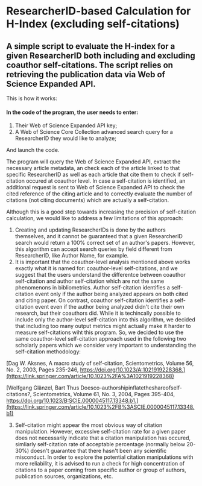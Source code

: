 # ResearcherID-based Calculation for H-Index (excluding self-citations)

## A simple script to evaluate the H-index for a given ResearcherID both including and excluding coauthor self-citations. The script relies on retrieving the publication data via Web of Science Expanded API.


This is how it works:

#### In the code of the program, the user needs to enter:
1. Their Web of Science Expanded API key;
2. A Web of Science Core Collection advanced search query for a ResearcherID they would like to analyze;

And launch the code.

The program will query the Web of Science Expanded API, extract the necessary article metadata, an check each of the article linked to that specific ResearcherID as well as each article that cite them to check if self-citation occured at coauthor level. In case a self-citation is identified, an additional request is sent to Web of Science Expanded API to check the cited reference of the citing article and to correctly evaluate the number of citations (not citing documents) which are actually a self-citation.

Although this is a good step towards increasing the precision of self-citation calculation, we would like to address a few limitations of this approach:

1. Creating and updating ResearcherIDs is done by the authors themselves, and it cannot be guaranteed that a given ResearcherID search would return a 100% correct set of an author's papers. However, this algorithm can accept search queries by field different from ResearcherID, like Author Name, for example.
2. It is important that the coauthor-level analysis mentioned above works exactly what it is named for: coauthor-level self-citations, and we suggest that the users understand the differentce between coauthor self-citation and author self-citation which are not the same phenomenons in bibliometrics. Author self-citation identifies a self-citation event only if the author being analyzed appears on both cited and citing paper. On contrast, coauthor self-citation identifies a self-citation event even if the author being analyzed didn't cite their own research, but their coauthors did. While it is techincally possible to include only the author-level self-citation into this algorithm, we decided that including too many output metrics might actually make it harder to measure self-citations wiht this program. So, we decided to use the same coauthor-level self-citation approach used in the following two scholarly papers which we consider very important to understanding the self-citation methodology:

[Dag W. Aksnes,
A macro study of self-citation,
Scientometrics,
Volume 56, No. 2,
2003,
Pages 235-246,
https://doi.org/10.1023/A:1021919228368.](https://link.springer.com/article/10.1023%2FA%3A1021919228368)

[Wolfgang Glänzel, Bart Thus
Doesco-authorshipinflatetheshareofself-citations?,
Scientometrics,
Volume 61, No. 3,
2004,
Pages 395-404,
https://doi.org/10.1023/B:SCIE.0000045117.13348.b1.](https://link.springer.com/article/10.1023%2FB%3ASCIE.0000045117.13348.b1)

3. Self-citation might appear the most obvious way of citation manipulation. However, excessive self-citation rate for a given paper does not necessarily indicate that a citation manipulation has occured, simliarly self-citation rate of acceptable percentage (normally below 20-30%) doesn't guarantee that there hasn't been any scientific misconduct. In order to explore the potential citation manipulations with more reliability, it is advised to run a check for high concentration of citations to a paper coming from specific author or group of authors, publication sources, organizations, etc.